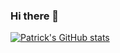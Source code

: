 ### Hi there 👋

<!--
**hoehnp/hoehnp** is a ✨ _special_ ✨ repository because its `README.md` (this file) appears on your GitHub profile.

Here are some ideas to get you started:

- I’m currently working on navit, bolzplatz2006 and OpenFOAM related topics.
- 🌱 I’m currently learning ...
- I’m looking to collaborate on SpaceDesignTool and Zotero-Prime.
- I’m looking for help with SpaceDesignTool and Zotero-Prime.
- 💬 Ask me about ...
- 📫 How to reach me: ...
- 😄 Pronouns: ...
- ⚡ Fun fact: ...
-->
[![Patrick's GitHub stats](https://github-readme-stats.vercel.app/api?username=hoehnp)](https://github.com/anuraghazra/github-readme-stats)
